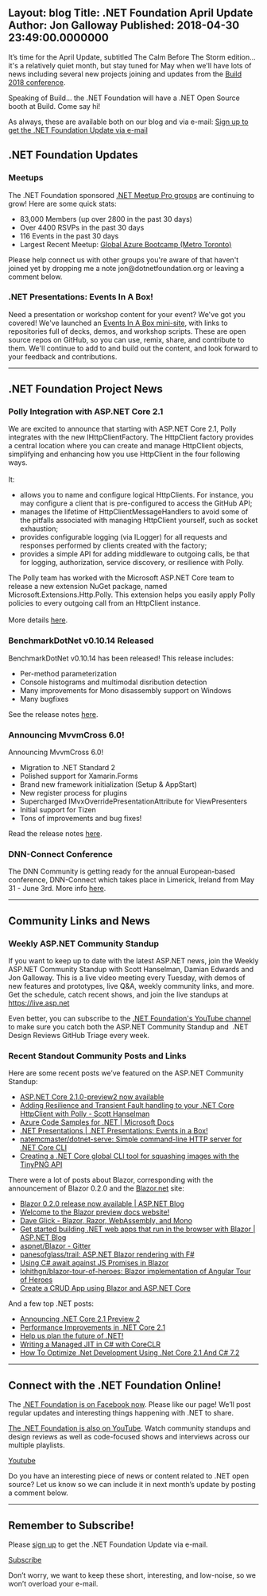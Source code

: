 Layout: blog
Title: .NET Foundation April Update
Author: Jon Galloway
Published: 2018-04-30 23:49:00.0000000
---
<p>It’s time for the April Update, subtitled The Calm Before The Storm edition... it's a relatively quiet month, but stay tuned for May when we'll have lots of news including several new projects joining and updates from the <a href="https://www.microsoft.com/en-us/build">Build 2018 conference</a>.</p>

<p>Speaking of Build... the .NET Foundation will have a .NET Open Source booth at Build. Come say hi!</p>

<p>As always, these are available both on our blog and via e-mail: <a href="http://eepurl.com/dhL_qb">Sign up to get the .NET Foundation Update via e-mail</a></p>

<h2>.NET Foundation Updates</h2>

<h3>Meetups</h3>

<p>The .NET Foundation sponsored <a href="https://www.meetup.com/pro/dotnet">.NET Meetup Pro groups</a> are continuing to grow! Here are some quick stats:</p>

<ul>
<li>83,000 Members (up over 2800 in the past 30 days)</li>
<li>Over 4400 RSVPs in the past 30 days</li>
<li>116 Events in the past 30 days</li>
<li>Largest Recent Meetup: <a href="https://www.meetup.com/metrotorontoug/events/247597822/">Global Azure Bootcamp (Metro Toronto)</a></li>
</ul>

<p>Please help connect us with other groups you're aware of that haven't joined yet by dropping me a note <a>jon@dotnetfoundation.org</a> or leaving a comment below.​</p>

<h3>.NET Presentations: Events In A Box!</h3>

<p>Need a presentation or workshop content for your event? We've got you covered! We've launched an <a href="https://dotnet-presentations.github.io/">Events In A Box mini-site</a>, with links to repositories full of decks, demos, and workshop scripts. These are open source repos on GitHub, so you can use, remix, share, and contribute to them. We'll continue to add to and build out the content, and look forward to your feedback and contributions.</p>

<hr />
<h2>.NET Foundation Project News</h2>

<h3>Polly Integration with ASP.NET Core 2.1</h3>

<p>We are excited to announce that starting with ASP.NET Core 2.1, Polly integrates with the new IHttpClientFactory. The HttpClient factory provides a central location where you can create and manage HttpClient objects, simplifying and enhancing how you use HttpClient in the four following ways.<br />
<br />
It:</p>

<ul>
<li>allows you to name and configure logical HttpClients. For instance, you may configure a client that is pre-configured to access the GitHub API;</li>
<li>manages the lifetime of HttpClientMessageHandlers to avoid some of the pitfalls associated with managing HttpClient yourself, such as socket exhaustion;</li>
<li>provides configurable logging (via ILogger) for all requests and responses performed by clients created with the factory;</li>
<li>provides a simple API for adding middleware to outgoing calls, be that for logging, authorization, service discovery, or resilience with Polly.</li>
</ul>

<p>The Polly team has worked with the Microsoft ASP.NET Core team to release a new extension NuGet package, named Microsoft.Extensions.Http.Polly. This extension helps you easily apply Polly policies to every outgoing call from an HttpClient instance.<br />
<br />
More details <a href="https://github.com/App-vNext/Polly/wiki/Polly-and-HttpClientFactory">here</a>.</p>

<h3>BenchmarkDotNet v0.10.14 Released</h3>

<p>BenchmarkDotNet v0.10.14 has been released! This release includes:</p>

<ul>
<li>Per-method parameterization</li>
<li>Console histograms and multimodal disribution detection</li>
<li>Many improvements for Mono disassembly support on Windows</li>
<li>Many bugfixes</li>
</ul>

<p>See the release notes <a href="http://aakinshin.net/blog/post/bdn-v0_10_14/">here</a>.</p>

<h3>Announcing MvvmCross 6.0!</h3>

<p>Announcing MvvmCross 6.0!</p>

<ul>
<li>Migration to .NET Standard 2</li>
<li>Polished support for Xamarin.Forms</li>
<li>Brand new framework initialization (Setup &amp; AppStart)</li>
<li>New register process for plugins</li>
<li>Supercharged IMvxOverridePresentationAttribute for ViewPresenters</li>
<li>Initial support for Tizen</li>
<li>Tons of improvements and bug fixes!</li>
</ul>

<p>Read the release notes <a href="https://www.mvvmcross.com/mvvmcross-6.0.0-release/">here</a>.</p>

<h3>DNN-Connect Conference</h3>

<p>The DNN Community is getting ready for the annual European-based conference, DNN-Connect which takes place in Limerick, Ireland from May 31 - June 3rd. More info <a href="https://www.dnn-connect.org/events/2018">here</a>.</p>

<hr />
<h2>Community Links and News</h2>

<h3>Weekly ASP.NET Community Standup</h3>

<p>If you want to keep up to date with the latest ASP.NET news, join the Weekly ASP.NET Community Standup with Scott Hanselman, Damian Edwards and Jon Galloway. This is a live video meeting every Tuesday, with demos of new features and prototypes, live Q&amp;A, weekly community links, and more. Get the schedule, catch recent shows, and join the live standups at <a href="https://live.asp.net">https://live.asp.net</a></p>

<p>Even better, you can subscribe to the <a href="https://www.youtube.com/channel/UCiaZbznpWV1o-KLxj8zqR6A/playlists">.NET Foundation's YouTube channel</a> to make sure you catch both the ASP.NET Community Standup and&nbsp; .NET Design Reviews GitHub Triage every week.</p>

<h3>Recent Standout Community Posts and Links</h3>

<p>Here are some recent posts we’ve featured on the ASP.NET Community Standup:</p>

<ul>
<li><a href="https://blogs.msdn.microsoft.com/webdev/2018/04/12/asp-net-core-2-1-0-preview2-now-available/">ASP.NET Core 2.1.0-preview2 now available</a></li>
<li><a href="https://www.hanselman.com/blog/AddingResilienceAndTransientFaultHandlingToYourNETCoreHttpClientWithPolly.aspx">Adding Resilience and Transient Fault handling to your .NET Core HttpClient with Polly - Scott Hanselman</a></li>
<li><a href="https://docs.microsoft.com/en-us/dotnet/azure/dotnet-samples?view=azure-dotnet">Azure Code Samples for .NET | Microsoft Docs</a></li>
<li><a href="https://dotnet-presentations.github.io/">.NET Presentations | .NET Presentations: Events in a Box!</a></li>
<li><a href="https://github.com/natemcmaster/dotnet-serve">natemcmaster/dotnet-serve: Simple command-line HTTP server for .NET Core CLI</a></li>
<li><a href="https://andrewlock.net/creating-a-net-core-global-cli-tool-for-squashing-images-with-the-tinypng-api/">Creating a .NET Core global CLI tool for squashing images with the TinyPNG API</a></li>
</ul>

<p>There were a lot of posts about Blazor, corresponding with the announcement of Blazor 0.2.0 and the <a href="https://blazor.net">Blazor.net</a> site:</p>

<ul>
<li><a href="https://blogs.msdn.microsoft.com/webdev/2018/04/17/blazor-0-2-0-release-now-available/">Blazor 0.2.0 release now available | ASP.NET Blog</a></li>
<li><a href="https://blazor.net/index.html">Welcome to the Blazor preview docs website!</a></li>
<li><a href="https://daveaglick.com/posts/blazor-razor-webassembly-and-mono">Dave Glick - Blazor, Razor, WebAssembly, and Mono</a></li>
<li><a href="https://blogs.msdn.microsoft.com/webdev/2018/03/22/get-started-building-net-web-apps-in-the-browser-with-blazor/">Get started building .NET web apps that run in the browser with Blazor | ASP.NET Blog</a></li>
<li><a href="https://gitter.im/aspnet/Blazor">aspnet/Blazor - Gitter</a></li>
<li><a href="https://github.com/panesofglass/trail">panesofglass/trail: ASP.NET Blazor rendering with F#</a></li>
<li><a href="https://joonasw.net/view/csharp-await-and-js-promises-in-blazor">Using C# await against JS Promises in Blazor</a></li>
<li><a href="https://github.com/lohithgn/blazor-tour-of-heroes">lohithgn/blazor-tour-of-heroes: Blazor implementation of Angular Tour of Heroes</a></li>
<li><a href="http://www.talkingdotnet.com/create-a-crud-app-using-blazor-and-asp-net-core/">Create a CRUD App using Blazor and ASP.NET Core</a></li>
</ul>

<p>And a few top .NET posts:</p>

<ul>
<li><a href="https://blogs.msdn.microsoft.com/dotnet/2018/04/11/announcing-net-core-2-1-preview-2/">Announcing .NET Core 2.1 Preview 2</a></li>
<li><a href="https://blogs.msdn.microsoft.com/dotnet/2018/04/18/performance-improvements-in-net-core-2-1/">Performance Improvements in .NET Core 2.1</a></li>
<li><a href="https://blogs.msdn.microsoft.com/dotnet/2018/04/20/help-us-plan-the-future-of-net/">Help us plan the future of .NET!</a></li>
<li><a href="http://xoofx.com/blog/2018/04/12/writing-managed-jit-in-csharp-with-coreclr/">Writing a Managed JIT in C# with CoreCLR</a></li>
<li><a href="http://loicbaumann.fr/en/2018/04/02/how-to-optimize-net-development-using-net-core-2-1-and-c-7-2/">How To Optimize .Net Development Using .Net Core 2.1 And C# 7.2</a></li>
</ul>

<hr />
<h2>Connect with the .NET Foundation Online!</h2>

<p>The <a href="https://www.facebook.com/dotnetfoundation/">.NET Foundation is on Facebook now</a>. Please like our page! We’ll post regular updates and interesting things happening with .NET to share.</p>

<p><a href="https://www.youtube.com/NETFoundation">The .NET Foundation is also on YouTube</a>. Watch community standups and design reviews as well as code-focused shows and interviews across our multiple playlists.</p>

<p><a href="https://www.youtube.com/NETFoundation">Youtube</a></p>

<p>Do you have an interesting piece of news or content related to .NET open source? Let us know so we can include it in next month’s update by posting a comment below.</p>

<hr />
<h2>Remember to Subscribe!</h2>

<p>Please <a href="http://eepurl.com/dhL_qb">sign up</a> to get the .NET Foundation Update via e-mail.</p>

<p><a href="http://eepurl.com/dhL_qb">Subscribe</a></p>

<p>Don’t worry, we want to keep these short, interesting, and low-noise, so we won’t overload your e-mail.</p>
